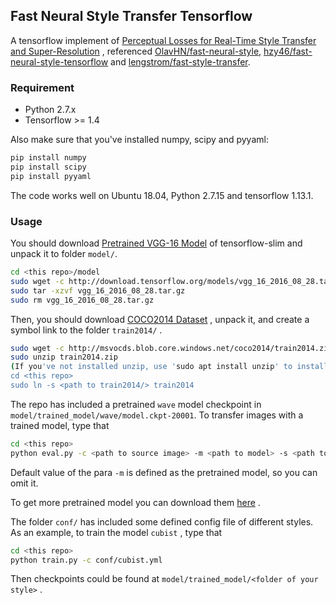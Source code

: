 ## Fast Neural Style Transfer Tensorflow

A tensorflow implement of [Perceptual Losses for Real-Time Style Transfer and Super-Resolution](https://arxiv.org/abs/1603.08155) , referenced [OlavHN/fast-neural-style](https://github.com/OlavHN/fast-neural-style), [hzy46/fast-neural-style-tensorflow](https://github.com/hzy46/fast-neural-style-tensorflow) and [lengstrom/fast-style-transfer](https://github.com/lengstrom/fast-style-transfer).

### Requirement

- Python 2.7.x
- Tensorflow >= 1.4

Also make sure that you've installed numpy, scipy and pyyaml:

```python
pip install numpy
pip install scipy
pip install pyyaml
```

The code works well on Ubuntu 18.04, Python 2.7.15 and tensorflow 1.13.1.

### Usage

You should download [Pretrained VGG-16 Model](http://download.tensorflow.org/models/vgg_16_2016_08_28.tar.gz) of tensorflow-slim and unpack it to folder `model/`.

```bash
cd <this repo>/model
sudo wget -c http://download.tensorflow.org/models/vgg_16_2016_08_28.tar.gz
sudo tar -xzvf vgg_16_2016_08_28.tar.gz
sudo rm vgg_16_2016_08_28.tar.gz
```

Then, you should download [COCO2014 Dataset](http://msvocds.blob.core.windows.net/coco2014/train2014.zip) , unpack it, and create a symbol link to the folder `train2014/` .

```bash
sudo wget -c http://msvocds.blob.core.windows.net/coco2014/train2014.zip
sudo unzip train2014.zip
(If you've not installed unzip, use 'sudo apt install unzip' to install it)
cd <this repo>
sudo ln -s <path to train2014/> train2014
```

The repo has included a pretrained `wave` model checkpoint in `model/trained_model/wave/model.ckpt-20001`. To transfer images with a trained model, type that

```bash
cd <this repo>
python eval.py -c <path to source image> -m <path to model> -s <path to save result>
```

Default value of the para `-m` is defined as the pretrained model, so you can omit it.

To get more pretrained model you can download them [here](https://drive.google.com/open?id=1O8Hicm5PCLPeuS0OHCdIe7HSLOjaZBWG) .

The folder `conf/` has included some defined config file of different styles. As an example, to train the model `cubist` , type that

```bash
cd <this repo>
python train.py -c conf/cubist.yml
```

Then checkpoints could be found at `model/trained_model/<folder of your style>` .